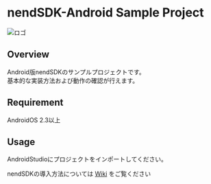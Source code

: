 nendSDK-Android Sample Project
==================
![ロゴ](https://github.com/fan-ADN/nendSDK-Android/blob/master/Sample/app/src/main/res/drawable/nend_logo.png)

Overview
---------------------------------
Android版nendSDKのサンプルプロジェクトです。  
基本的な実装方法および動作の確認が行えます。

Requirement
---------------------------------
AndroidOS 2.3以上

Usage
---------------------------------
AndroidStudioにプロジェクトをインポートしてください。    

nendSDKの導入方法については [Wiki](https://github.com/fan-ADN/nendSDK-Android/wiki) をご覧ください
